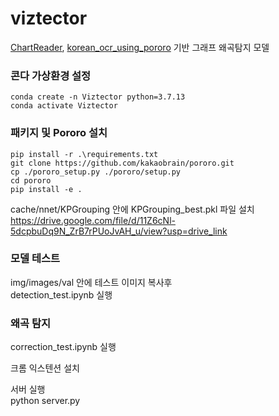 # viztector
[ChartReader](https://github.com/zhiqic/ChartReader), [korean_ocr_using_pororo](https://github.com/black7375/korean_ocr_using_pororo/tree/easyocr)
기반 그래프 왜곡탐지 모델

### 콘다 가상환경 설정

~~~
conda create -n Viztector python=3.7.13
conda activate Viztector
~~~

### 패키지 및 Pororo 설치

~~~
pip install -r .\requirements.txt
git clone https://github.com/kakaobrain/pororo.git
cp ./pororo_setup.py ./pororo/setup.py
cd pororo
pip install -e .
~~~

cache/nnet/KPGrouping 안에 KPGrouping_best.pkl 파일 설치  
https://drive.google.com/file/d/11Z6cNl-5dcpbuDq9N_ZrB7rPUoJvAH_u/view?usp=drive_link  
  
### 모델 테스트  

img/images/val 안에 테스트 이미지 복사후  
detection_test.ipynb 실행  
  
### 왜곡 탐지  

correction_test.ipynb 실행  
  
크롬 익스텐션 설치  
  
서버 실행  
python server.py  

